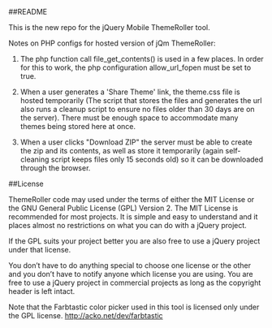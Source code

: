 ##README

This is the new repo for the jQuery Mobile ThemeRoller tool.

Notes on PHP configs for hosted version of jQm ThemeRoller:

1. The php function call file_get_contents() is used in a few places. In order for this to work, the php configuration allow_url_fopen must be set to true.

2. When a user generates a 'Share Theme' link, the theme.css file is hosted temporarily (The script that stores the files and generates the url also runs a cleanup script to ensure no files older than 30 days are on the server). There must be enough space to accommodate many themes being stored here at once.

3. When a user clicks "Download ZIP" the server must be able to create the zip and its contents, as well as store it temporarily (again self-cleaning script keeps files only 15 seconds old) so it can be downloaded through the browser.



##License

ThemeRoller code may used under the terms of either the MIT License or the GNU General Public License (GPL) Version 2. The MIT License is recommended for most projects. It is simple and easy to understand and it places almost no restrictions on what you can do with a jQuery project.

If the GPL suits your project better you are also free to use a jQuery project under that license.

You don’t have to do anything special to choose one license or the other and you don’t have to notify anyone which license you are using. You are free to use a jQuery project in commercial projects as long as the copyright header is left intact.

Note that the Farbtastic color picker used in this tool is licensed only under the GPL license. http://acko.net/dev/farbtastic

